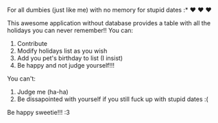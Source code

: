 For all dumbies (just like me) with no memory for stupid dates :* :heart: :heart: :heart:

This awesome application without database provides a table with all the holidays you can never remember!!
You can:
<ol>
    <li>Contribute</li>
    <li>Modify holidays list as you wish</li>
    <li>Add you pet's birthday to list (I insist)</li>
    <li>Be happy and not judge yourself!!!</li>
</ol>
You can't:
<ol>
    <li>Judge me (ha-ha)</li>
    <li>Be dissapointed with yourself if you still fuck up with stupid dates :(</li>
</ol>

Be happy sweetie!!! :3
